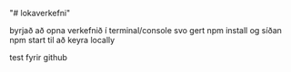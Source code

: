 "# lokaverkefni"


byrjað að opna verkefnið í terminal/console
svo gert npm install og síðan npm start til
að keyra locally


test fyrir github
